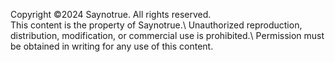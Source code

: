 Copyright ©2024 Saynotrue. All rights reserved.\
This content is the property of Saynotrue.\ 
Unauthorized reproduction, distribution, modification, or commercial use is prohibited.\ 
Permission must be obtained in writing for any use of this content.

